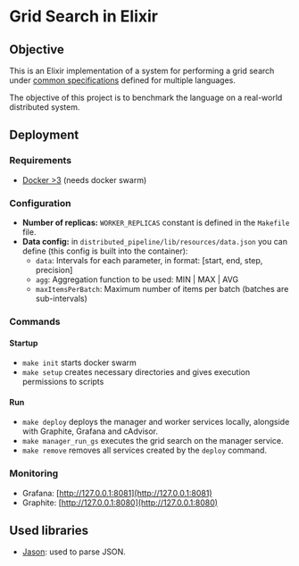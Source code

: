# Grid Search in Elixir

## Objective

This is an Elixir implementation of a system for performing a grid search under [common specifications](https://github.com/tpf-concurrent-benchmarks/docs/tree/main/grid_search) defined for multiple languages.

The objective of this project is to benchmark the language on a real-world distributed system.

## Deployment

### Requirements

- [Docker >3](https://www.docker.com/) (needs docker swarm)

### Configuration

- **Number of replicas:** `WORKER_REPLICAS` constant is defined in the `Makefile` file.
- **Data config:** in `distributed_pipeline/lib/resources/data.json` you can define (this config is built into the container):
  - `data`: Intervals for each parameter, in format: [start, end, step, precision]
  - `agg`: Aggregation function to be used: MIN | MAX | AVG
  - `maxItemsPerBatch`: Maximum number of items per batch (batches are sub-intervals)
  
### Commands

#### Startup

- `make init` starts docker swarm
- `make setup` creates necessary directories and gives execution permissions to scripts

#### Run

- `make deploy` deploys the manager and worker services locally, alongside with Graphite, Grafana and cAdvisor.
- `make manager_run_gs` executes the grid search on the manager service.
- `make remove` removes all services created by the `deploy` command.

### Monitoring

- Grafana: [http://127.0.0.1:8081](http://127.0.0.1:8081)
- Graphite: [http://127.0.0.1:8080](http://127.0.0.1:8080)

## Used libraries

- [Jason](https://github.com/michalmuskala/jason): used to parse JSON.